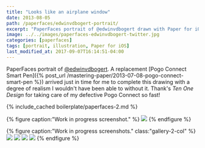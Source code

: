 ```yaml
---
title: "Looks like an airplane window"
date: 2013-08-05
path: /paperfaces/edwinvdbogert-portrait/
excerpt: "PaperFaces portrait of @edwinvdbogert drawn with Paper for iOS on an iPad."
image: ../../images/paperfaces-edwinvdbogert-twitter.jpg
categories: [paperfaces]
tags: [portrait, illustration, Paper for iOS]
last_modified_at: 2017-09-07T16:14:51-04:00
---
```


PaperFaces portrait of [@edwinvdbogert](https://twitter.com/edwinvdbogert). A replacement [Pogo Connect Smart Pen]({% post_url /mastering-paper/2013-07-08-pogo-connect-smart-pen %}) arrived just in time for me to complete this drawing with a degree of realism I wouldn't have been able to without it. Thank's *Ten One Design* for taking care of my defective Pogo Connect so fast!

{% include_cached boilerplate/paperfaces-2.md %}

{% figure caption:"Work in progress screenshot." %}
[![](../../images/paperfaces-edwinvdbogert-process-1-600.jpg)](../../images/paperfaces-edwinvdbogert-process-1-lg.jpg)
{% endfigure %}

{% figure caption:"Work in progress screenshots." class:"gallery-2-col" %}
[![](../../images/paperfaces-edwinvdbogert-process-2-600.jpg)](../../images/paperfaces-edwinvdbogert-process-2-lg.jpg)
[![](../../images/paperfaces-edwinvdbogert-process-3-600.jpg)](../../images/paperfaces-edwinvdbogert-process-3-lg.jpg)
[![](../../images/paperfaces-edwinvdbogert-process-4-600.jpg)](../../images/paperfaces-edwinvdbogert-process-4-lg.jpg)
[![](../../images/paperfaces-edwinvdbogert-process-5-600.jpg)](../../images/paperfaces-edwinvdbogert-process-5-lg.jpg)
{% endfigure %}
